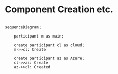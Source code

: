 # Component Creation etc.
```mermaid

sequenceDiagram;

    participant m as main;

    create participant cl as cloud;
    m->>cl: Create

    create participant az as Azure;
    cl->>az: Create
    az->>cl: Created
```
